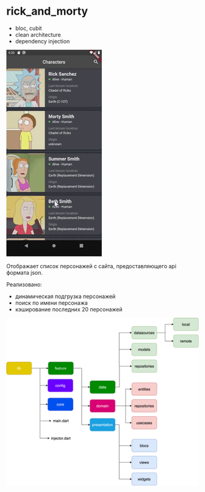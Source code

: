 # rick_and_morty

* bloc, cubit
* clean architecture
* dependency injection

![](img/img.gif)

Отображает список персонажей с сайта, предоставляющего api формата json.

Реализовано:
* динамическая подгрузка персонажей
* поиск по имени персонажа
* кэширование последних 20 персонажей


![](img/1.png)
